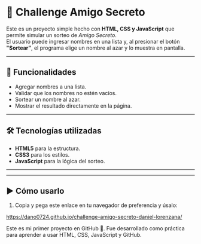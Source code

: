 # 🎁 Challenge Amigo Secreto

Este es un proyecto simple hecho con **HTML, CSS y JavaScript** que permite simular un sorteo de *Amigo Secreto*.  
El usuario puede ingresar nombres en una lista y, al presionar el botón **"Sortear"**, el programa elige un nombre al azar y lo muestra en pantalla.

---

## 🚀 Funcionalidades

- Agregar nombres a una lista.
- Validar que los nombres no estén vacíos.
- Sortear un nombre al azar.
- Mostrar el resultado directamente en la página.

---

## 🛠️ Tecnologías utilizadas

- **HTML5** para la estructura.
- **CSS3** para los estilos.
- **JavaScript** para la lógica del sorteo.

---

---

## ▶️ Cómo usarlo

1. Copia y pega este enlace en tu navegador de preferencia y úsalo:  


https://dano0724.github.io/challenge-amigo-secreto-daniel-lorenzana/

Este es mi primer proyecto en GitHub 🎉.
Fue desarrollado como práctica para aprender a usar HTML, CSS, JavaScript y GitHub.

